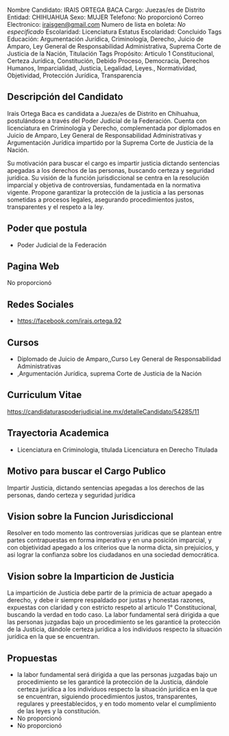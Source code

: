 Nombre Candidato: IRAIS ORTEGA BACA
Cargo: Juezas/es de Distrito
Entidad: CHIHUAHUA
Sexo: MUJER
Telefono: No proporcionó
Correo Electronico: iraisgen@gmail.com
Numero de lista en boleta: *No especificado*
Escolaridad: Licenciatura
Estatus Escolaridad: Concluido
Tags Educación: Argumentación Jurídica, Criminología, Derecho, Juicio de Amparo, Ley General de Responsabilidad Administrativa, Suprema Corte de Justicia de la Nación, Titulación
Tags Propósito: Articulo 1 Constitucional, Certeza Jurídica, Constitución, Debido Proceso, Democracia, Derechos Humanos, Imparcialidad, Justicia, Legalidad, Leyes., Normatividad, Objetividad, Protección Jurídica, Transparencia


## Descripción del Candidato 

Irais Ortega Baca es candidata a Jueza/es de Distrito en Chihuahua, postulándose a través del Poder Judicial de la Federación. Cuenta con licenciatura en Criminología y Derecho, complementada por diplomados en Juicio de Amparo, Ley General de Responsabilidad Administrativas y Argumentación Jurídica impartido por la Suprema Corte de Justicia de la Nación.

Su motivación para buscar el cargo es impartir justicia dictando sentencias apegadas a los derechos de las personas, buscando certeza y seguridad jurídica. Su visión de la función jurisdiccional se centra en la resolución imparcial y objetiva de controversias, fundamentada en la normativa vigente. Propone garantizar la protección de la justicia a las personas sometidas a procesos legales, asegurando procedimientos justos, transparentes y el respeto a la ley.


## Poder que postula

- Poder Judicial de la Federación


## Pagina Web

No proporcionó


## Redes Sociales

- https://facebook.com/irais.ortega.92


## Cursos

- Diplomado de Juicio de Amparo,,Curso Ley General de Responsabilidad Administrativas
- ,Argumentación Jurídica, suprema Corte de Justicia de la Nación


## Curriculum Vitae

https://candidaturaspoderjudicial.ine.mx/detalleCandidato/54285/11


## Trayectoria Academica

- Licenciatura en Criminologia, titulada Licenciatura en Derecho Titulada


## Motivo para buscar el Cargo Publico

Impartir Justicia, dictando sentencias apegadas a los derechos de las personas, dando certeza y seguridad jurídica


## Vision sobre la Funcion Jurisdiccional

Resolver en todo momento las controversias jurídicas que se plantean entre partes contrapuestas en forma imperativa y en una posición imparcial, y con objetividad apegado a los criterios que la norma dicta, sin prejuicios, y asi lograr la confianza sobre los ciudadanos en una sociedad democrática.


## Vision sobre la Imparticion de Justicia

La impartición de Justicia debe partir de la primicia de actuar apegado a derecho, y debe ir siempre respaldado por justas y honestas razones, expuestas con claridad y con estricto respeto al articulo 1° Constitucional, buscando la verdad en todo caso. La labor fundamental será dirigida a que las personas juzgadas bajo un procedimiento se les garanticé la protección de la Justicia, dándole certeza jurídica a los individuos respecto la situación jurídica en la que se encuentran.


## Propuestas

- la labor fundamental será dirigida a que las personas juzgadas bajo un procedimiento se les garanticé la protección de la Justicia, dándole certeza jurídica a los individuos respecto la situación jurídica en la que se encuentran, siguiendo procedimientos justos, transparentes, regulares y preestablecidos, y en todo momento velar el cumplimiento de las leyes y la constitución.
- No proporcionó
- No proporcionó

